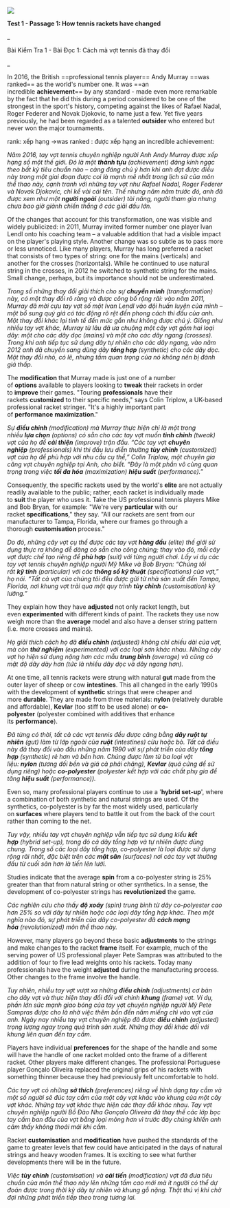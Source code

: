 ![](http://127.0.0.1:56397/paste-f8e02ad72eac7327db87e54b66d053c7d2bce1bb.jpg)

**Test 1 - Passage 1: How tennis rackets have changed**

_

Bài Kiểm Tra 1 - Bài Đọc 1: Cách mà vợt tennis đã thay đổi

_

In 2016, the British ==professional tennis player== Andy Murray ==was ranked== as the world's number one. It was ==an incredible **achievement**== by any standard - made even more remarkable by the fact that he did this during a period considered to be one of the strongest in the sport's history, competing against the likes of Rafael Nadal, Roger Federer and Novak Djokovic, to name just a few. Yet five years previously, he had been regarded as a talented **outsider** who entered but never won the major tournaments.


rank: xếp hạng  ->was ranked : được xếp hạng
an incredible achievement: 


_Năm 2016, tay vợt tennis chuyên nghiệp người Anh Andy Murray được xếp hạng số một thế giới. Đó là một **thành tựu** (achievement) đáng kinh ngạc theo bất kỳ tiêu chuẩn nào – càng đáng chú ý hơn khi anh đạt được điều này trong một giai đoạn được coi là mạnh mẽ nhất trong lịch sử của môn thể thao này, cạnh tranh với những tay vợt như Rafael Nadal, Roger Federer và Novak Djokovic, chỉ kể vài cái tên. Thế nhưng năm năm trước đó, anh đã được xem như một **người ngoài** (outsider) tài năng, người tham gia nhưng chưa bao giờ giành chiến thắng ở các giải đấu lớn._

Of the changes that account for this transformation, one was visible and widely publicized: in 2011, Murray invited former number one player Ivan Lendl onto his coaching team – a valuable addition that had a visible impact on the player's playing style. Another change was so subtle as to pass more or less unnoticed. Like many players, Murray has long preferred a racket that consists of two types of string: one for the mains (verticals) and another for the crosses (horizontals). While he continued to use natural string in the crosses, in 2012 he switched to synthetic string for the mains. Small change, perhaps, but its importance should not be underestimated.

_Trong số những thay đổi giải thích cho sự **chuyển mình** (transformation) này, có một thay đổi rõ ràng và được công bố rộng rãi: vào năm 2011, Murray đã mời cựu tay vợt số một Ivan Lendl vào đội huấn luyện của mình – một bổ sung quý giá có tác động rõ rệt đến phong cách thi đấu của anh. Một thay đổi khác lại tinh tế đến mức gần như không được chú ý. Giống như nhiều tay vợt khác, Murray từ lâu đã ưa chuộng một cây vợt gồm hai loại dây: một cho các dây dọc (mains) và một cho các dây ngang (crosses). Trong khi anh tiếp tục sử dụng dây tự nhiên cho các dây ngang, vào năm 2012 anh đã chuyển sang dùng dây **tổng hợp** (synthetic) cho các dây dọc. Một thay đổi nhỏ, có lẽ, nhưng tầm quan trọng của nó không nên bị đánh giá thấp._

The **modification** that Murray made is just one of a number of **options** available to players looking to **tweak** their rackets in order to **improve** their games. "Touring **professionals** have their rackets **customized** to their specific needs," says Colin Triplow, a UK-based professional racket stringer. "It's a highly important part of **performance** **maximization**."

_Sự **điều chỉnh** (modification) mà Murray thực hiện chỉ là một trong nhiều **lựa chọn** (options) có sẵn cho các tay vợt muốn **tinh chỉnh** (tweak) vợt của họ để **cải thiện** (improve) trận đấu. “Các tay vợt **chuyên nghiệp** (professionals) khi thi đấu lưu diễn thường **tùy chỉnh** (customized) vợt của họ để phù hợp với nhu cầu cụ thể,” Colin Triplow, một chuyên gia căng vợt chuyên nghiệp tại Anh, cho biết. “Đây là một phần vô cùng quan trọng trong việc **tối đa hóa** (maximization) **hiệu suất** (performance).”_

Consequently, the specific rackets used by the world's **elite** are not actually readily available to the public; rather, each racket is individually made to **suit** the player who uses it. Take the US professional tennis players Mike and Bob Bryan, for example: "We're very **particular** with our racket **specifications**," they say. "All our rackets are sent from our manufacturer to Tampa, Florida, where our frames go through a thorough **customisation** process."

_Do đó, những cây vợt cụ thể được các tay vợt **hàng đầu** (elite) thế giới sử dụng thực ra không dễ dàng có sẵn cho công chúng; thay vào đó, mỗi cây vợt được chế tạo riêng để **phù hợp** (suit) với từng người chơi. Lấy ví dụ các tay vợt tennis chuyên nghiệp người Mỹ Mike và Bob Bryan: “Chúng tôi rất **kỹ tính** (particular) với các **thông số kỹ thuật** (specifications) của vợt,” họ nói. “Tất cả vợt của chúng tôi đều được gửi từ nhà sản xuất đến Tampa, Florida, nơi khung vợt trải qua một quy trình **tùy chỉnh** (customisation) kỹ lưỡng.”_

They explain how they have **adjusted** not only racket length, but even **experimented** with different kinds of paint. The rackets they use now weigh more than the **average** model and also have a denser string pattern (i.e. more crosses and mains).

_Họ giải thích cách họ đã **điều chỉnh** (adjusted) không chỉ chiều dài của vợt, mà còn **thử nghiệm** (experimented) với các loại sơn khác nhau. Những cây vợt họ hiện sử dụng nặng hơn các mẫu **trung bình** (average) và cũng có mật độ dây dày hơn (tức là nhiều dây dọc và dây ngang hơn)._

At one time, all tennis rackets were strung with natural **gut** made from the outer layer of sheep or cow **intestines**. This all changed in the early 1990s with the development of **synthetic** strings that were cheaper and more **durable**. They are made from three materials: **nylon** (relatively durable and affordable), **Kevlar** (too stiff to be used alone) or **co-polyester** (polyester combined with additives that enhance its **performance**).

_Đã từng có thời, tất cả các vợt tennis đều được căng bằng **dây ruột tự nhiên** (gut) làm từ lớp ngoài của **ruột** (intestines) cừu hoặc bò. Tất cả điều này đã thay đổi vào đầu những năm 1990 với sự phát triển của dây **tổng hợp** (synthetic) rẻ hơn và bền hơn. Chúng được làm từ ba loại vật liệu: **nylon** (tương đối bền và giá cả phải chăng), **Kevlar** (quá cứng để sử dụng riêng) hoặc **co-polyester** (polyester kết hợp với các chất phụ gia để tăng **hiệu suất** (performance))._

Even so, many professional players continue to use a '**hybrid set-up**', where a combination of both synthetic and natural strings are used. Of the synthetics, co-polyester is by far the most widely used, particularly on **surfaces** where players tend to battle it out from the back of the court rather than coming to the net.

_Tuy vậy, nhiều tay vợt chuyên nghiệp vẫn tiếp tục sử dụng kiểu **kết hợp** (hybrid set-up), trong đó cả dây tổng hợp và tự nhiên được dùng chung. Trong số các loại dây tổng hợp, co-polyester là loại được sử dụng rộng rãi nhất, đặc biệt trên các **mặt sân** (surfaces) nơi các tay vợt thường đấu từ cuối sân hơn là tiến lên lưới._

Studies indicate that the average **spin** from a co-polyester string is 25% greater than that from natural string or other synthetics. In a sense, the development of co-polyester strings has **revolutionized** the game.

_Các nghiên cứu cho thấy **độ xoáy** (spin) trung bình từ dây co-polyester cao hơn 25% so với dây tự nhiên hoặc các loại dây tổng hợp khác. Theo một nghĩa nào đó, sự phát triển của dây co-polyester đã **cách mạng hóa** (revolutionized) môn thể thao này._

However, many players go beyond these basic **adjustments** to the strings and make changes to the racket **frame** itself. For example, much of the serving power of US professional player Pete Sampras was attributed to the addition of four to five lead weights onto his rackets. Today many professionals have the weight **adjusted** during the manufacturing process. Other changes to the frame involve the handle.

_Tuy nhiên, nhiều tay vợt vượt xa những **điều chỉnh** (adjustments) cơ bản cho dây vợt và thực hiện thay đổi đối với chính **khung** (frame) vợt. Ví dụ, phần lớn sức mạnh giao bóng của tay vợt chuyên nghiệp người Mỹ Pete Sampras được cho là nhờ việc thêm bốn đến năm miếng chì vào vợt của anh. Ngày nay nhiều tay vợt chuyên nghiệp đã được **điều chỉnh** (adjusted) trọng lượng ngay trong quá trình sản xuất. Những thay đổi khác đối với khung liên quan đến tay cầm._

Players have individual **preferences** for the shape of the handle and some will have the handle of one racket molded onto the frame of a different racket. Other players make different changes. The professional Portuguese player Gonçalo Oliveira replaced the original grips of his rackets with something thinner because they had previously felt uncomfortable to hold.

_Các tay vợt có những **sở thích** (preferences) riêng về hình dạng tay cầm và một số người sẽ đúc tay cầm của một cây vợt khác vào khung của một cây vợt khác. Những tay vợt khác thực hiện các thay đổi khác nhau. Tay vợt chuyên nghiệp người Bồ Đào Nha Gonçalo Oliveira đã thay thế các lớp bọc tay cầm ban đầu của vợt bằng loại mỏng hơn vì trước đây chúng khiến anh cảm thấy không thoải mái khi cầm._

Racket **customisation** and **modification** have pushed the standards of the game to greater levels that few could have anticipated in the days of natural strings and heavy wooden frames. It is exciting to see what further developments there will be in the future.

_Việc **tùy chỉnh** (customisation) và **cải tiến** (modification) vợt đã đưa tiêu chuẩn của môn thể thao này lên những tầm cao mới mà ít người có thể dự đoán được trong thời kỳ dây tự nhiên và khung gỗ nặng. Thật thú vị khi chờ đợi những phát triển tiếp theo trong tương lai._
